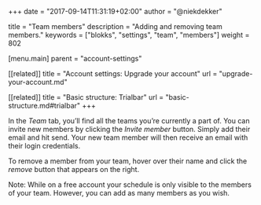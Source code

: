 +++
date            = "2017-09-14T11:31:19+02:00"
author          = "@niekdekker"

title           = "Team members"
description     = "Adding and removing team members."
keywords        = ["blokks", "settings", "team", "members"]
weight          = 802

[menu.main]
parent          = "account-settings"

[[related]]
title = "Account settings: Upgrade your account"
url = "upgrade-your-account.md"

[[related]]
title = "Basic structure: Trialbar"
url = "basic-structure.md#trialbar"
+++

In the *Team* tab, you’ll find all the teams you’re currently a part of. You can invite new members by clicking the *Invite member* button. Simply add their email and hit send. Your new team member will then receive an email with their login credentials.

To remove a member from your team, hover over their name and click the *remove* button that appears on the right.

<span class='note'>Note: While on a free account your schedule is only visible to the members of your team. However, you can add as many members as you wish.</span>